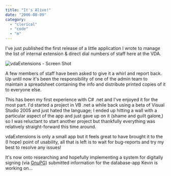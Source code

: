 ```yaml
---
title: "It's Alive!"
date: "2006-08-09"
category:
  - "clerical"
  - "code"
  - "m"
---
```


I've just published the first release of a little application I wrote to manage the list of internal extension & direct dial numbers of staff here at the VDA.

![vdaExtensions - Screen Shot](/wp-content/uploads/2006/08/vdaExtensions.jpg)

A few members of staff have been asked to give it a whirl and report back. Up until now it's been the responsibility of one of the admin team to maintain a spreadsheet containing the info and distribute printed copies of it to everyone else.

This has been my first experience with C# .net and I've enjoyed it for the most part. I'd started a project in VB .net a while back using a beta of Visual Studio 2005 and just hated the language; I ended up hitting a wall with a particular aspect of the app and just gave up on it (shame and guilt galore,) so I was reluctant to start another project but thankfully everything was relatively straight-forward this time around.

vdaExtensions is only a small app but it feels great to have brought it to the (I hope) point of usability, all that is left is to wait for bug-reports and try my best to resolve any issues!

It's now onto researching and hopefully implementing a system for digitally signing (via [GnuPG](http://gnupg.org/)) submitted information for the database-app Kevin is working on...
